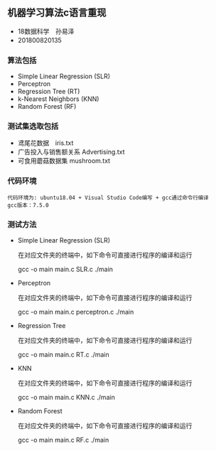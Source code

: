 ## 机器学习算法c语言重现
+ 18数据科学　孙易泽
+ 201800820135　

### 算法包括

+ Simple Linear Regression (SLR)
+ Perceptron
+ Regression Tree (RT)
+ k-Nearest Neighbors (KNN)
+ Random Forest (RF)

### 测试集选取包括

+ 鸢尾花数据　iris.txt
+ 广告投入与销售额关系 Advertising.txt
+ 可食用蘑菇数据集 mushroom.txt

### 代码环境

```
代码环境为: ubuntu18.04 + Visual Studio Code编写 + gcc通过命令行编译
gcc版本：7.5.0
```

### 测试方法

+ Simple Linear Regression (SLR)

  在对应文件夹的终端中，如下命令可直接进行程序的编译和运行

  gcc -o main main.c SLR.c
  ./main
  
+ Perceptron

  在对应文件夹的终端中，如下命令可直接进行程序的编译和运行
  
  gcc -o main main.c perceptron.c
  ./main
  
+ Regression Tree

  在对应文件夹的终端中，如下命令可直接进行程序的编译和运行
  
  gcc -o main main.c RT.c
  ./main
  
+ KNN

  在对应文件夹的终端中，如下命令可直接进行程序的编译和运行
  
  gcc -o main main.c KNN.c
  ./main
  
+ Random Forest

  在对应文件夹的终端中，如下命令可直接进行程序的编译和运行
  
  gcc -o main main.c RF.c
  ./main